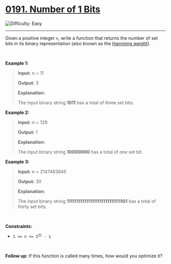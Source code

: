 <h1><a href="https://leetcode.com/problems/number-of-1-bits?envType=study-plan-v2&envId=top-interview-150">0191. Number of 1 Bits</a></h1>

![Difficulty: Easy](https://img.shields.io/badge/Easy-46c6c2)

---

<p>Given a positive integer <code>n</code>, write a function that returns the number of <span data-keyword="set-bit">set bits</span> in its binary representation (also known as the <a href="http://en.wikipedia.org/wiki/Hamming_weight" target="_blank">Hamming weight</a>).</p>

<p>&nbsp;</p>
<p><strong class="example">Example 1:</strong></p>

><p><strong>Input:</strong> <span class="example-io">n = 11</span></p>
>
><p><strong>Output:</strong> <span class="example-io">3</span></p>
>
><p><strong>Explanation:</strong></p>
>
><p>The input binary string <strong>1011</strong> has a total of three set bits.</p>

<p><strong class="example">Example 2:</strong></p>

><p><strong>Input:</strong> <span class="example-io">n = 128</span></p>
>
><p><strong>Output:</strong> <span class="example-io">1</span></p>
>
><p><strong>Explanation:</strong></p>
>
><p>The input binary string <strong>10000000</strong> has a total of one set bit.</p>

<p><strong class="example">Example 3:</strong></p>

><p><strong>Input:</strong> <span class="example-io">n = 2147483645</span></p>
>
><p><strong>Output:</strong> <span class="example-io">30</span></p>
>
><p><strong>Explanation:</strong></p>
>
><p>The input binary string <strong>1111111111111111111111111111101</strong> has a total of thirty set bits.</p>

<p>&nbsp;</p>
<p><strong>Constraints:</strong></p>

<ul>
	<li><code>1 &lt;= n &lt;= 2<sup>31</sup> - 1</code></li>
</ul>

<p>&nbsp;</p>
<strong>Follow up:</strong> If this function is called many times, how would you optimize it?
